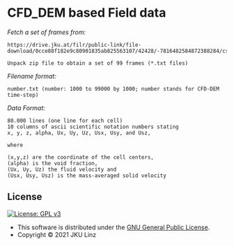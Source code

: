 # CFD_DEM based Field data

*Fetch a set of frames from:*

    https://drive.jku.at/filr/public-link/file-download/0cce88f182e9c80901835ab825563107/42428/-7816482584872388284/csv_frames.zip

    Unpack zip file to obtain a set of 99 frames (*.txt files)

*Filename format:* 

    number.txt (number: 1000 to 99000 by 1000; number stands for CFD-DEM time-step)

*Data Format:*

    80.000 lines (one line for each cell)
    10 columns of ascii scientific notation numbers stating
    x, y, z, alpha, Ux, Uy, Uz, Usx, Usy, and Usz, 

    where
    
    (x,y,z) are the coordinate of the cell centers, 
    (alpha) is the void fraction, 
    (Ux, Uy, Uz) the fluid velocity and 
    (Usx, Usy, Usz) is the mass-averaged solid velocity

## License

[![License: GPL v3](https://img.shields.io/badge/License-GPL%20v3-blue.svg)](https://www.gnu.org/licenses/gpl-3.0.html)

- This software is distributed under the [GNU General Public License](https://www.gnu.org/licenses/gpl-3.0.html).
- Copyright © 2021 JKU Linz
